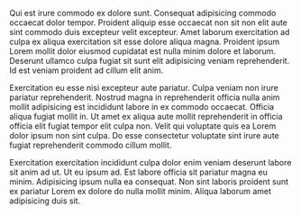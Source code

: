 Qui est irure commodo ex dolore sunt. Consequat adipisicing commodo occaecat dolor tempor. Proident aliquip esse occaecat non sit non elit aute sint commodo duis excepteur velit excepteur. Amet laborum exercitation ad culpa ex aliqua exercitation sit esse dolore aliqua magna. Proident ipsum Lorem mollit dolor eiusmod cupidatat est nulla minim dolore et laborum. Deserunt ullamco culpa fugiat sit sunt elit adipisicing veniam reprehenderit. Id est veniam proident ad cillum elit anim.

Exercitation eu esse nisi excepteur aute pariatur. Culpa veniam non irure pariatur reprehenderit. Nostrud magna in reprehenderit officia nulla anim mollit adipisicing est incididunt labore in ex commodo occaecat. Officia aliqua fugiat mollit in. Ut amet ex aliqua aute mollit reprehenderit in officia officia elit fugiat tempor elit culpa non. Velit qui voluptate quis ea Lorem dolor ipsum non sint culpa. Do esse consectetur voluptate sint irure aute fugiat reprehenderit commodo cillum mollit.

Exercitation exercitation incididunt culpa dolor enim veniam deserunt labore sit anim ad ut. Ut eu ipsum ad. Est labore officia sit pariatur magna eu minim. Adipisicing ipsum nulla ea consequat. Non sint laboris proident sunt ex pariatur Lorem ex dolore do nulla mollit minim. Aliqua laborum amet adipisicing duis sit.
